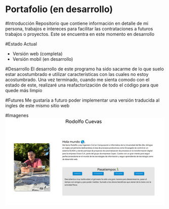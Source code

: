 # Portafolio (en desarrollo)

#Introducción
Repositorio que contiene información en detalle de mi persona, trabajos e intereces para facilitar las contrataciones a futuros trabajos o proyectos. Este se encuentra en este momento en desarrollo

#Estado Actual
- Versión web (completa) 
- Versión mobil (en desarrollo)

#Desarrollo
El desarrollo de este programo ha sido sacarme de lo que suelo estar acostumbrado e utilizar características con las cuales no estoy acostumbrado. Una vez terminado, cuando me sienta comodo con el estado de este, realizaré una reafactorización de todo el código para que quede más limpio

#Futures
Me gustaría a futuro poder implementar una versión traducida al ingles de este mismo sitio web

#Imagenes
![alt text](https://github.com/rcuevaspantoja/portafolio/blob/master/src/archivos/miniatura-portafolio.png)
